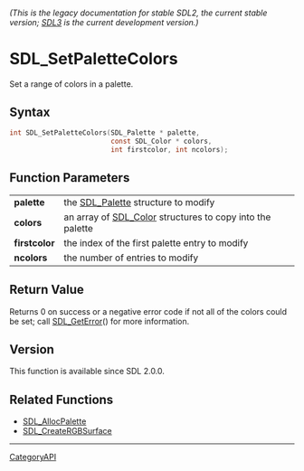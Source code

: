 ###### (This is the legacy documentation for stable SDL2, the current stable version; [SDL3](https://wiki.libsdl.org/SDL3/) is the current development version.)
# SDL_SetPaletteColors

Set a range of colors in a palette.

## Syntax

```c
int SDL_SetPaletteColors(SDL_Palette * palette,
                         const SDL_Color * colors,
                         int firstcolor, int ncolors);

```

## Function Parameters

|                    |                                                                        |
| ------------------ | ---------------------------------------------------------------------- |
| **palette**        | the [SDL_Palette](SDL_Palette.md) structure to modify                     |
| **colors**         | an array of [SDL_Color](SDL_Color.md) structures to copy into the palette |
| **firstcolor**     | the index of the first palette entry to modify                         |
| **ncolors**        | the number of entries to modify                                        |

## Return Value

Returns 0 on success or a negative error code if not all of the colors
could be set; call [SDL_GetError](SDL_GetError.md)() for more information.

## Version

This function is available since SDL 2.0.0.

## Related Functions

* [SDL_AllocPalette](SDL_AllocPalette.md)
* [SDL_CreateRGBSurface](SDL_CreateRGBSurface.md)

----
[CategoryAPI](CategoryAPI.md)
